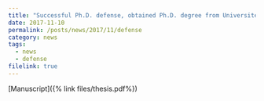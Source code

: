 ```yaml
---
title: "Successful Ph.D. defense, obtained Ph.D. degree from Université Paris-Sud and Université Paris-Saclay!"
date: 2017-11-10
permalink: /posts/news/2017/11/defense
category: news
tags:
  - news
  - defense
filelink: true
---
```


[Manuscript]({% link files/thesis.pdf%})
